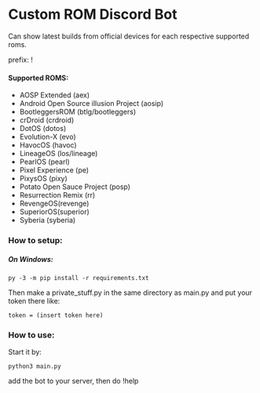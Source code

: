 # Custom ROM Discord Bot
Can show latest builds from official devices for each respective supported roms.

prefix: !
#### Supported ROMS:
* AOSP Extended (aex)
* Android Open Source illusion Project (aosip)
* BootleggersROM (btlg/bootleggers)
* crDroid (crdroid)
* DotOS (dotos)
* Evolution-X (evo)
* HavocOS (havoc)
* LineageOS (los/lineage)
* PearlOS (pearl)
* Pixel Experience (pe)
* PixysOS (pixy)
* Potato Open Sauce Project (posp)
* Resurrection Remix (rr)
* RevengeOS(revenge)
* SuperiorOS(superior)
* Syberia (syberia)

### How to setup:
##### On Windows:

```
py -3 -m pip install -r requirements.txt
```

Then make a private_stuff.py in the same directory as main.py and put your token there like:
```
token = (insert token here)
```

### How to use:
 Start it by:
 ```
 python3 main.py
 ```
 add the bot to your server, then do !help
